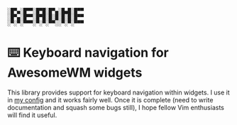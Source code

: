 ```
░█▀▄░█▀▀░█▀█░█▀▄░█▄█░█▀▀
░█▀▄░█▀▀░█▀█░█░█░█░█░█▀▀
░▀░▀░▀▀▀░▀░▀░▀▀░░▀░▀░▀▀▀
```

# ⌨️ Keyboard navigation for AwesomeWM widgets

This library provides support for keyboard navigation within widgets. I use it in [my config](https://github.com/garado/cozy) and it works fairly well. Once it is complete (need to write documentation and squash some bugs still), I hope fellow Vim enthusiasts will find it useful.
